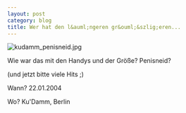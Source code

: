 ```yaml
---
layout: post
category: blog
title: Wer hat den l&auml;ngeren gr&ouml;&szlig;eren...
---
```


![kudamm_penisneid.jpg](kudamm_penisneid.jpg)

Wie war das mit den Handys und der Gr&ouml;&szlig;e? Penisneid?

(und jetzt bitte viele Hits ;)

Wann? 22.01.2004

Wo? Ku'Damm, Berlin

  